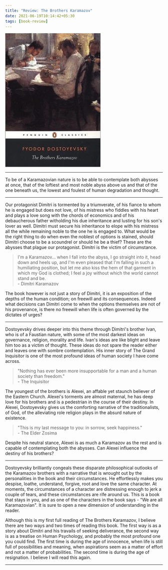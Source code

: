 ```yaml
---
title: "Review: The Brothers Karamazov"
date: 2021-06-19T10:14:42+05:30
tags: [book-review]
---
```

 
 ![The Brothers Karamazov Book Cover](/karamazov/Karamazov.webp)


***

To be of a Karamazovian nature is to be able to contemplate both abysses at once,
that of the loftiest and most noble abyss above us and that of the one
beneath us, the lowest and foulest of human degradation and thought.  

***

Our protagonist Dimitri is tormented by a triumverate, of his fiance to whom he is engaged but does not love, 
of his mistress who fiddles with his heart and plays a love song 
with the chords of economics and of his debaucherous father witholding
his due inheritance and lusting for his son's lover as well.
Dimitri must secure his inheritance to elope with his mistress
all the while remaining noble to the one he is engaged to.
What would be the right thing
to do when even the noblest of options is stained, should Dimitri 
choose to be a scoundrel or should he be a thief? These are the abysses
that plague our protagonist. Dimitri is the victim of circumstance.

> I'm a Karamazov... when I fall into the abyss, I go straight into it, head down and heels up, and I'm even pleased that I'm falling in such a humiliating position, but let me also kiss the hem of that garment in which my God is clothed; I feel a joy without which the world cannot stand and be.  
> \- Dimitri Karamazov

The book however is not just a story of Dimitri, it is an exposition 
of the depths of the human condition; on freewill and its consequences.
Indeed what decisions can Dimitri come to when the options themselves are
not of his provenance, is there no freewill when life is often governed by the 
dictates of urges?  
***


Dostoyevsky drives deeper into this theme through Dimitri's brother
Ivan, who is of a Faustian nature, with some of the most darkest ideas on governance, 
religion, morality and life.
Ivan's ideas are like blight and leave him too as a victim of thought.
These ideas do not spare the reader either and leaves one with sombre contemplation.
His inner story of The Grand Inquisitor is one of the most profound ideas of
human society I have come across. 

> "Nothing has ever been more insupportable for a man and a human society than freedom."  
> \- The Inquisitor

The youngest of the brothers is Alexei, an affable yet staunch believer
of the Eastern Church. Alexei's torments are almost maternal, 
he has deep love for his brothers and is a pedestrian in the course
of their destiny. In Alexei, Dostoyevsky gives us the comforting narrative
of the traditionalists, of God, of the alleviating role religion plays
in the absurd nature of existence. 
> "This is my last message to you: in sorrow, seek happiness."  
> \- The Elder Zosima  

Despite his neutral stance, Alexei 
is as much a Karamazov as the rest and is capable of contemplating both
the abysses. Can Alexei influence the destiny of his brothers?  
***

Dostoyevsky brilliantly congeals these disparate philosophical outlooks
of the Karamazov brothers with a narrative that is wrought out by the
personalities in the book and their circumstances. 
He effortlessly makes you despise, loathe, understand, forgive, root
and love the same character. 
At moments, the circumstances of a character are distressing enough
to jerk a couple of tears, and these circumstances are rife around us.
This is a book that stays in you, and as one of the characters in the book 
says - "We are all Karamazovian". It is sure to open a new dimension
of understanding in the reader.  



Although this is my first full reading of The Brothers Karamazov,
I believe there are two ways and two times of reading this book.
The first way is as a story about Dimitri and his travails of seeking deliverance,
the second way is as a treatise on Human Psychology, and probably the most profound one you could find.
The first time is during the age of innocence, when life is still full
of possibilities and meaning, when aspirations seem as a matter of effort
and not a matter of probabilities. 
The second time is during the age of resignation. I believe I will read this again.

***


